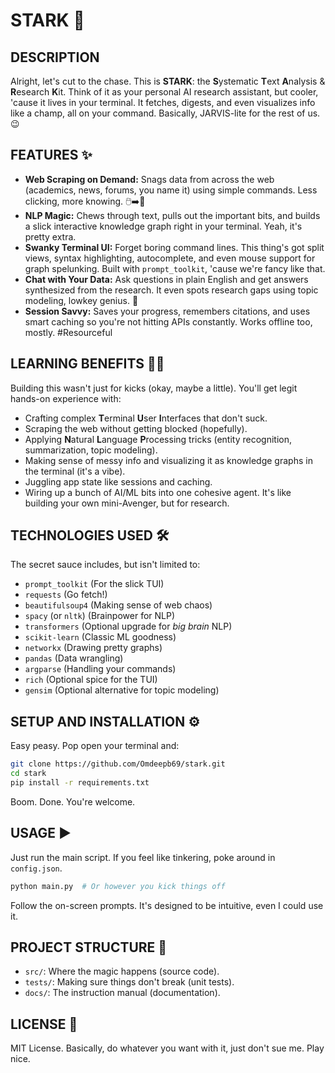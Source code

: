 # **STARK** 🚀

## DESCRIPTION

Alright, let's cut to the chase. This is **STARK**: the **S**ystematic **T**ext **A**nalysis & **R**esearch **K**it. Think of it as your personal AI research assistant, but cooler, 'cause it lives in your terminal. It fetches, digests, and even visualizes info like a champ, all on your command. Basically, JARVIS-lite for the rest of us. 😉

## FEATURES ✨

*   **Web Scraping on Demand:** Snags data from across the web (academics, news, forums, you name it) using simple commands. Less clicking, more knowing. 🖱️➡️🧠
*   **NLP Magic:** Chews through text, pulls out the important bits, and builds a slick interactive knowledge graph right in your terminal. Yeah, it's pretty extra.
*   **Swanky Terminal UI:** Forget boring command lines. This thing's got split views, syntax highlighting, autocomplete, and even mouse support for graph spelunking. Built with `prompt_toolkit`, 'cause we're fancy like that.
*   **Chat with Your Data:** Ask questions in plain English and get answers synthesized from the research. It even spots research gaps using topic modeling, lowkey genius. 🤔
*   **Session Savvy:** Saves your progress, remembers citations, and uses smart caching so you're not hitting APIs constantly. Works offline too, mostly. #Resourceful

## LEARNING BENEFITS 🧑‍💻

Building this wasn't just for kicks (okay, maybe a little). You'll get legit hands-on experience with:
*   Crafting complex **T**erminal **U**ser **I**nterfaces that don't suck.
*   Scraping the web without getting blocked (hopefully).
*   Applying **N**atural **L**anguage **P**rocessing tricks (entity recognition, summarization, topic modeling).
*   Making sense of messy info and visualizing it as knowledge graphs in the terminal (it's a vibe).
*   Juggling app state like sessions and caching.
*   Wiring up a bunch of AI/ML bits into one cohesive agent. It's like building your own mini-Avenger, but for research.

## TECHNOLOGIES USED 🛠️

The secret sauce includes, but isn't limited to:
*   `prompt_toolkit` (For the slick TUI)
*   `requests` (Go fetch!)
*   `beautifulsoup4` (Making sense of web chaos)
*   `spacy` (or `nltk`) (Brainpower for NLP)
*   `transformers` (Optional upgrade for *big brain* NLP)
*   `scikit-learn` (Classic ML goodness)
*   `networkx` (Drawing pretty graphs)
*   `pandas` (Data wrangling)
*   `argparse` (Handling your commands)
*   `rich` (Optional spice for the TUI)
*   `gensim` (Optional alternative for topic modeling)

## SETUP AND INSTALLATION ⚙️

Easy peasy. Pop open your terminal and:
```bash
git clone https://github.com/Omdeepb69/stark.git
cd stark
pip install -r requirements.txt
```
Boom. Done. You're welcome.

## USAGE ▶️

Just run the main script. If you feel like tinkering, poke around in `config.json`.
```bash
python main.py  # Or however you kick things off
```
Follow the on-screen prompts. It's designed to be intuitive, even I could use it.

## PROJECT STRUCTURE 📁

*   `src/`: Where the magic happens (source code).
*   `tests/`: Making sure things don't break (unit tests).
*   `docs/`: The instruction manual (documentation).

## LICENSE 📜

MIT License. Basically, do whatever you want with it, just don't sue me. Play nice.